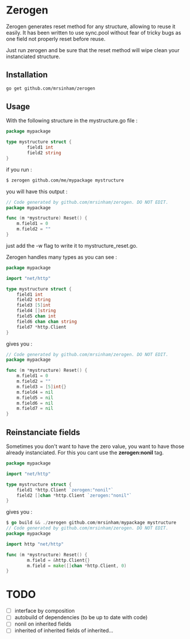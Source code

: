 # Zerogen

Zerogen generates reset method for any structure, allowing to reuse it easily. It has been written to use sync.pool
without fear of tricky bugs as one field not properly reset before reuse.

Just run zerogen and be sure that the reset method will wipe clean your instanciated structure.

## Installation

```sh
go get github.com/mrsinham/zerogen
```

## Usage

With the following structure in the mystructure.go file :

```go
package mypackage

type mystructure struct {
        field1 int
        field2 string
}
```

if you run :

```sh
$ zerogen github.com/me/mypackage mystructure
```

you will have this output :

```go
// Code generated by github.com/mrsinham/zerogen. DO NOT EDIT.
package mypackage

func (m *mystructure) Reset() {
	m.field1 = 0
	m.field2 = ""
}
```

just add the -w flag to write it to mystructure_reset.go.

Zerogen handles many types as you can see :

```go
package mypackage

import "net/http"

type mystructure struct {
	field1 int
	field2 string
	field3 [5]int
	field4 []string
	field5 chan int
	field6 chan chan string
	field7 *http.Client
}

```

gives you :

```go
// Code generated by github.com/mrsinham/zerogen. DO NOT EDIT.
package mypackage

func (m *mystructure) Reset() {
	m.field1 = 0
	m.field2 = ""
	m.field3 = [5]int{}
	m.field4 = nil
	m.field5 = nil
	m.field6 = nil
	m.field7 = nil
}
```

## Reinstanciate fields

Sometimes you don't want to have the zero value, you want to have those already instanciated. 
For this you cant use the **zerogen:nonil** tag. 

```go
package mypackage

import "net/http"

type mystructure struct {
	field1 *http.Client `zerogen:"nonil"`
	field2 []chan *http.Client `zerogen:"nonil"`
}

```

gives you :

```go
$ go build && ./zerogen github.com/mrsinham/mypackage mystructure   
// Code generated by github.com/mrsinham/zerogen. DO NOT EDIT.
package mypackage

import http "net/http"

func (m *mystructure) Reset() {
        m.field = &http.Client{}
        m.field = make([]chan *http.Client, 0)
}
```

# TODO

- [ ] interface by composition
- [ ] autobuild of dependencies (to be up to date with code)
- [ ] nonil on inherited fields
- [ ] inherited of inherited fields of inherited...